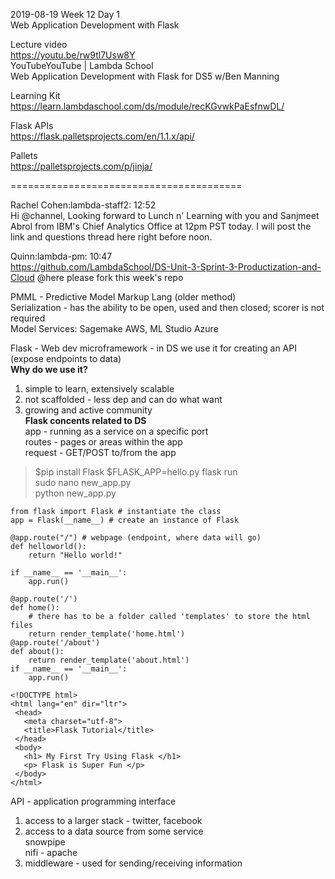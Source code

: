 2019-08-19 Week 12 Day 1  
Web Application Development with Flask  

Lecture video  
https://youtu.be/rw9tl7Usw8Y   
YouTubeYouTube | Lambda School  
Web Application Development with Flask for DS5 w/Ben Manning  

Learning Kit  
https://learn.lambdaschool.com/ds/module/recKGvwkPaEsfnwDL/  

Flask APIs  
https://flask.palletsprojects.com/en/1.1.x/api/  

Pallets  
https://palletsprojects.com/p/jinja/    

========================================

Rachel Cohen:lambda-staff2: 12:52  
Hi @channel, Looking forward to Lunch n' Learning with you and Sanjmeet Abrol from IBM's Chief Analytics Office at 12pm PST today. I will post the link and questions thread here right before noon. 

Quinn:lambda-pm: 10:47   
https://github.com/LambdaSchool/DS-Unit-3-Sprint-3-Productization-and-Cloud @here please fork this week's repo  

PMML - Predictive Model Markup Lang (older method)  
Serialization - has the ability to be open, used and then closed; scorer is not required  
Model Services: Sagemake AWS, ML Studio Azure  

Flask - Web dev microframework - in DS we use it for creating an API (expose endpoints to data)  
**Why do we use it?**    
1. simple to learn, extensively scalable  
2. not scaffolded - less dep and can do what want  
3. growing and active community  
**Flask concents related to DS**    
app - running as a service on a specific port  
routes - pages or areas within the app  
request - GET/POST to/from the app  
> $pip install Flask
> $FLASK_APP=hello.py flask run  
> sudo nano new_app.py  
> python new_app.py  
```
from flask import Flask # instantiate the class  
app = Flask(__name__) # create an instance of Flask   
 
@app.route("/") # webpage (endpoint, where data will go)  
def helloworld():
    return "Hello world!" 

if __name__ == '__main__':  
    app.run()   
```   
```
@app.route('/')
def home():   
    # there has to be a folder called 'templates' to store the html files  
    return render_template('home.html')  
@app.route('/about')
def about():
    return render_template('about.html')   
if __name__ == '__main__':  
    app.run()  
```
```
<!DOCTYPE html>
<html lang="en" dir="ltr">
 <head>
   <meta charset="utf-8">
   <title>Flask Tutorial</title>
 </head>
 <body>
   <h1> My First Try Using Flask </h1>
   <p> Flask is Super Fun </p>
 </body>
</html>
```

API - application programming interface  
1. access to a larger stack - twitter, facebook  
2. access to a data source from some service  
snowpipe  
nifi - apache  
3. middleware - used for sending/receiving information   


